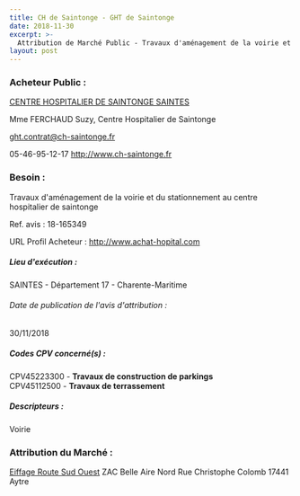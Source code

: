 ```yaml
---
title: CH de Saintonge - GHT de Saintonge
date: 2018-11-30
excerpt: >-
  Attribution de Marché Public - Travaux d'aménagement de la voirie et du stationnement au centre hospitalier de saintonge
layout: post
---
```


### Acheteur Public : 
<a href="/acheteur-138/siren-261700025"> CENTRE HOSPITALIER DE SAINTONGE SAINTES</a><br/>

Mme FERCHAUD Suzy, Centre Hospitalier de Saintonge

ght.contrat@ch-saintonge.fr

05-46-95-12-17
http://www.ch-saintonge.fr
### Besoin :

Travaux d'aménagement de la voirie et du stationnement au centre hospitalier de saintonge

Ref. avis : 18-165349

URL Profil Acheteur : http://www.achat-hopital.com

##### Lieu d'exécution :

SAINTES - Département 17 - Charente-Maritime

###### Date de publication de l'avis d'attribution : 
30/11/2018

##### Codes CPV concerné(s) :
CPV45223300 - **Travaux de construction de parkings** <br/>
CPV45112500 - **Travaux de terrassement** <br/>

##### Descripteurs :
Voirie <br/>

### Attribution du Marché :
<a href="/entreprise-555/siren-399307370"> Eiffage Route Sud Ouest</a>    ZAC Belle Aire Nord Rue Christophe Colomb 17441 Aytre <br/>
